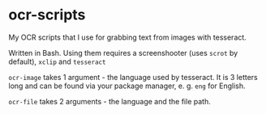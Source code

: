 # ocr-scripts
My OCR scripts that I use for grabbing text from images with tesseract. 

Written in Bash. Using them requires a screenshooter (uses `scrot` by default), `xclip` and `tesseract`

`ocr-image` takes 1 argument - the language used by tesseract. It is 3 letters long and can be found via your package manager, e. g. `eng` for English.

`ocr-file` takes 2 arguments - the language and the file path.
